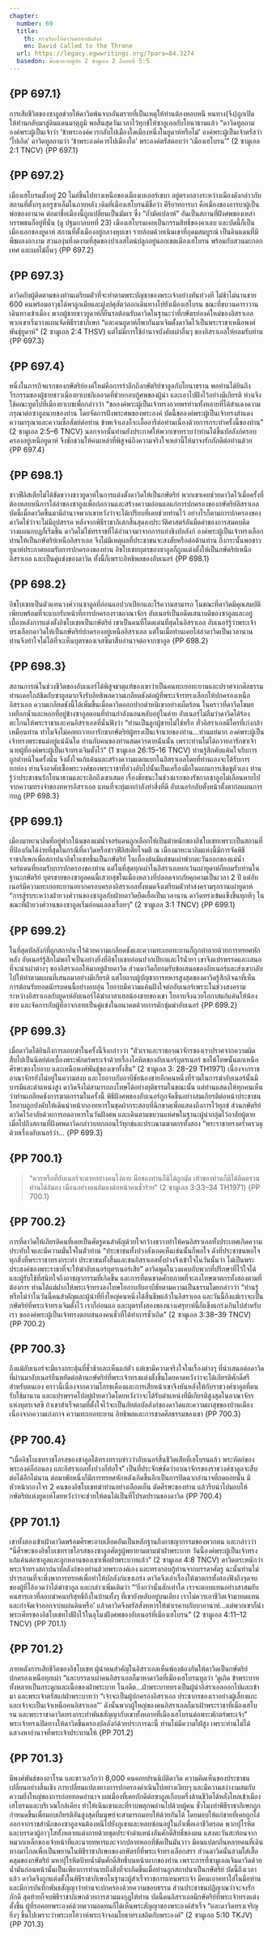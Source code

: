 ```yaml
---
chapter:
  number: 69
  title:
    th: ทรงเรียกให้ดาวิดครองบัลลังก์
    en: David Called to the Throne
  url: https://legacy.egwwritings.org/?para=84.3274
  basedon: ศึกษาควบคู่กับ 2 ซามูเอล 2 ถึงบทที่ 5:5
---
```


## {PP 697.1}

การเสียชีวิตของซาอูลช่วยให้ดาวิดพ้นจากอันตรายที่เป็นเหตุให้ท่านต้องหลบหนี หนทาง(จึง)ถูกเปิดให้ท่านกลับมาสู่ดินแดนมาตุภูมิ พอสิ้นสุดวันเวลาไว้ทุกข์ให้ซาอูเอลกับโยนาธานแล้ว “ดาวิดทูลถามองค์พระผู้เป็นเจ้าว่า ‘ข้าพระองค์ควรกลับไปเมืองใดเมืองหนึ่งในยูดาห์หรือไม่’ องค์พระผู้เป็นเจ้าตรัสว่า ‘ไปเถิด’ ดาวิดทูลถามว่า ‘ข้าพระองค์ควรไปเมืองใด’ พระองค์ตรัสตอบว่า ‘เมืองเฮโบรน’” (2 ซามูเอล 2:1 TNCV) {PP 697.1}

## {PP 697.2}

เมืองเฮโบรนตั้งอยู่ 20 ไมล์ขึ้นไปทางเหนือของเมืองเบเออร์เชบา อยู่ตรงกลางระหว่างเมืองดังกล่าวกับสถานที่ตั้งกรุงเยรูซาเล็มในภายหลัง เดิมที่เมืองเฮโบรนมีชื่อว่า คีรียาทอารบา คือเมืองของอารบาผู้เป็นพ่อของอานาค ต่อมาชื่อเมืองนี้ถูกเปลี่ยนเป็นมัมเร ซึ่ง “ถ้ำมัคเปลาห์” อันเป็นสถานที่ฝังศพของเหล่าบรรพชนก็อยู่ที่นั่น (ดู ปฐมกาลบทที่ 23) เมืองเฮโบรนเคยเป็นกรรมสิทธิ์ของคาเลบ และบัดนี้ก็เป็นเมืองเอกของยูดาห์ สถานที่ตั้งเมืองอยู่กลางหุบเขา รายล้อมด้วยเนินเขาที่อุดมสมบูรณ์ เป็นดินแดนที่มีพืชผลงอกงาม สวนองุ่นที่งดงามที่สุดของปาเลสไตน์ปลูกอยู่นอกเขตเมืองเฮโบรน พร้อมกับสวนมะกอกเทศ และผลไม้อื่นๆ {PP 697.2}

## {PP 697.3}

ดาวิดกับผู้ติดตามของท่านเตรียมตัวที่จะทำตามพระบัญชาของพระเจ้าอย่างทันท่วงที  ไม่ช้าไม่นานชาย 600 คนพร้อมอาวุธได้พาลูกเมียและฝูงปศุสัตว์ออกเดินทางไปยังเมืองเฮโบรน ขณะที่ขบวนคาราวานเดินทางเข้าเมือง พวกผู้ชายชาวยูดาห์ก็ยืนรอต้อนรับดาวิดในฐานะว่าที่กษัตรย์องค์ใหม่ของอิสราเอล พวกเขาเริ่มวางแผนจัดพิธีราชาภิเษก “และคนยูดาห์ก็พากันมาเจิมตั้งดาวิดไว้เป็นพระราชาเหนือพงศ์พันธุ์ยูดาห์” (2 ซามูเอล 2:4 THSV) แต่ไม่มีการใช้อำนาจบังคับเผ่าอื่นๆ ของอิสราเอลให้ยอมรับท่าน {PP 697.3}

## {PP 697.4}

หนึ่งในภารกิจแรกของกษัตริย์องค์ใหม่คือการรำลึกถึงกษัตริย์ซาอูลกับโยนาธราน พอท่านได้ยินถึงวีรกรรมของผู้ชายชาวเมืองยาเบชกิเลอาดที่ช่วยกอบกู้ศพของผู้นำ และเอาไปฝังไว้อย่างมีเกียรติ ท่านจึงใช้คณะทูตไปที่เมืองยาเบชเพื่อกล่าวว่า “ขอองค์พระผู้เป็นเจ้าทรงอวยพรท่านทั้งหลายที่ได้สำแดงความกรุณาต่อซาอูลนายของท่าน โดยจัดการฝังพระศพของพระองค์ บัดนี้ขอองค์พระผู้เป็นเจ้าทรงสำแดงความกรุณาและความซื่อสัตย์ต่อท่าน ข้าพเจ้าเองก็จะเอื้ออารีต่อท่านเนื่องด้วยการกระทำครั้งนี้ของท่าน” (2 ซามูเอล 2:5–6 TNCV) นอกจากนั้นท่านยังประกาศให้พวกเขาทราบว่าท่านได้ขึ้นบัลลังก์ครอบครองอยู่เหนือยูดาห์ จึงชักชวนให้คนเหล่าที่พิสูจน์ถึงความจริงใจเหล่านี้ให้มาจงรักภักดีต่อท่านด้วย {PP 697.4}

## {PP 698.1}

ชาวฟีลิสเตียไม่ได้ขัดขวางชาวยูดาห์ในการแต่งตั้งดาวิดให้เป็นกษัตริย์ พวกเขาเคยช่วยดาวิดไว้เมื่อครั้งที่ต้องหลบหนีการไล่ล่าของซาอูลเพื่อก่อกวนและสร้างความอ่อนแอแก่การปกครองของกษัตริย์อิสราเอล บัดนี้เมื่อดาวิดขึ้นมามีอำนาจพวกเขาหวังว่าจะได้เปรียบที่เคยช่วยท่านไว้ อย่างไรก็ตามการปกครองของดาวิดใช่ว่าจะไม่มีอุปสรรค หลังจากพิธีราชาภิเสกสิ้นสุดลงประวัติศาสตร์อันมืดดำของการสมคบคิดวางแผนกบฏก็เริ่มขึ้น ดาวิดไม่ใช่ทรราชที่ได้อำนาจมาจากการแย่งชิงบัลลังก์ องค์พระผู้เป็นเจ้าทรงเลือกท่านให้เป็นกษัตริย์เหนืออิสราเอล จึงไม่มีเหตุผลที่ประชาชนจะสงสัยหรือต่อต้านท่าน ถึงกระนั้นพอชาวยูดาห์ประกาศยอมรับการปกครองของท่าน อิชโบเชทบุตรของซาอูลก็ถูกแต่งตั้งให้เป็นกษัตริย์เหนืออิสราเอล และเป็นคู่แข่งของดาวิด ทั้งนี้ก็เพราะอิทธิพลของอับเนอร์ {PP 698.1}

## {PP 698.2}

อิชโบเชทเป็นตัวแทนวงศ์วานซาอูลที่อ่อนแอปวกเปียกและไร้ความสามารถ ในขณะที่ดาวิดมีคุณสมบัติเพียบพร้อมที่จะแบกรับหน้าที่การปกครองราชอาณาจักร อับเนอร์เป็นอดีตเสนาบดีของซาอูลและอยู่เบื้องหลังการแต่งตั้งอิชโบเชทเป็นกษัตริย์ เขาเป็นคนที่โดดเด่นที่สุดในอิสราเอล อับเนอร์รู้ว่าพระเจ้าทรงเลือกดาวิดให้เป็นกษัตริย์ปกครองอยู่เหนืออิสราเอล แต่ในเมื่อท่านเคยไล่ล่าดาวิดเป็นเวลานาน ท่านจึงทำใจไม่ได้ที่จะเห็นบุตรของเจสซีมาสืบอำนาจต่อจากซาอูล {PP 698.2}

## {PP 698.3}

สถานการณ์ในช่วงชีวิตของอับเนอร์ได้พิสูจธาตุแท้ของเขาว่าเป็นคนทะเยอทะยานและปราศจากศีลธรรม ท่านเคยใกล้ชิดกับซาอูลมากจึงรับอิทธิพลความเกลียดชังต่อผู้ที่พระเจ้ารทรงเลือกให้ปกครองเหนืออิสราเอล ความเกลียดชังนี้ได้เพิ่มขึ้นเมื่อดาวิดออกปากตำหนิเขาอย่างเผ็ดร้อน ในคราวที่ดาวิดโขมยเหยือกน้ำและหอกที่อยู่ข้างซาอูลตอนที่ท่านกำลังนอนหลับอยู่ในค่าย อับเนอร์ไม่ลืมว่าดาวิดได้ร้องตะโกนให้พระราชาและคนอิสราเอลที่นั่นฟังว่า “ท่านเป็นลูกผู้ชายไม่ใช่หรือ ทั่วอิสราเอลมีใครที่เก่งกล้าเหมือนท่าน ทำไมจึงไม่คอยถวายอารักขากษัตริย์ผู้ทรงเป็นเจ้านายของท่าน…ท่านแย่มาก องค์พระผู้เป็นเจ้าทรงพระชนม์อยู่แน่ฉันใด ท่านกับคนของท่านสมควรตายฉันนั้น เพราะท่านไม่ได้ถวายอารักขาเจ้านายผู้ที่องค์พระผู้เป็นเจ้าทรงเจิมตั้งไว้” (1 ซามูเอล 26:15–16 TNCV) ท่านรู้สึกคับแค้นใจกับการถูกตำหนิในครั้งนั้น จึงตั้งใจแก้แค้นและสร้างความแตกแยกในอิสราเอลโดยที่ท่านเองจะได้รับการยกย่อง ท่านจึงอาศัยเชื้อพระวงศ์ของพระราชาที่ล่วงลับไปนั้นเป็นเครื่องมือในแผนการเชิดชูตัวเอง ท่านรู้ว่าประชาชนรักโยนาธานและระลึกถึงเขาเสมอ เรื่องชัยชนะในช่วงแรกของรัชกาลซาอูลไม่เลือนหายไปจากความทรงจำของทหารอิสราเอล แทนที่จะทุ่มเทกำลังทำสิ่งที่ดี อับเนอร์กลับตั้งหน้าตั้งตาก่อแผนการกบฏ {PP 698.3}

## {PP 699.1}

เมืองมาหะนาอิมที่อยู่ฟากโน้นของแม่น้ำจอร์แดนถูกเลือกให้เป็นตำหนักของอิชโบเชทเพราะเป็นสถานที่ที่ป้องกันได้ง่ายที่สุดในกรณีที่ดาวิดหรือชาวฟีลิสเตียโจมตี ณ เมืองมาหะนาอิมแห่งนี้มีการจัดพิธีราชาภิเษกเพื่อสถาปนาอิชโบเชทขึ้นเป็นกษัตริย์ ในเบื้องต้นมีแต่ชนเผ่าฟากตะวันออกของแม่น้ำจอร์แดนที่ยอมรับการปกครองของท่าน แต่ในที่สุดทุกเผ่าในอิสราเอลยกเว้นเผ่ายูดาห์ก็ยอมรับท่านในฐานะกษัตริย์ บุตรชายของซาอูลคนนี้เสวยสุขในเมืองหลวงที่ปลอดจากภัยคุกคามเป็นเวลา 2 ปี แต่อับเนอร์มีความทะเยอทะยานอยากครอบครองอิสราเอลทั้งหมดจึงเตรียมตัวทำสงครามรุกรานเผ่ายูดาห์ “การสู้รบระหว่างฝ่ายวงศ์วานของซาอูลกับฝ่ายดาวิดยืดเยื้อเป็นเวลานาน ดาวิดทรงเข้มแข็งขึ้นทุกทีๆ ในขณะที่ฝ่ายวงศ์วานของซาอูลเริ่มอ่อนแอลงเรื่อยๆ” (2 ซามูเอล 3:1 TNCV) {PP 699.1}

## {PP 699.2}

ในที่สุดบัลลังก์ที่ถูกสถาปนาไว้ด้วยความเกลียดชังและความทะเยอทะยานก็ถูกทำลายด้วยการทรยศหักหลัง อับเนอร์รู้สึกไม่พอใจเป็นอย่างยิ่งที่อิชโบเชทอ่อนปวกเปียกและไร้น้ำยา เขาจึงแปรพรรคและเสนอที่จะนำเผ่าต่างๆ ของอิสราเอลให้มาอยู่ฝ่ายดาวิด ส่วนดาวิดก็ยอมรับข้อเสนอของอับเนอร์และส่งเขากลับไปให้ทำตามแผนที่เสนอมาอย่างมีเกียรติ แต่โยอาบผู้บัญชาการทหารสูงสุดของดาวิดรู้สึกอิจฉาที่เห็นการต้อนรับยอดนักรบคนนี้อย่างอบอุ่น โยอาบมีความแค้นฝังใจต่ออับเนอร์เพราะในช่วงสงครามระหว่างอิสราเอลกับยูดาห์อับเนอร์ได้ฆ่าอาสาเฮลน้องชายของเขา โยอาบจึงฉวยโอกาสแก้แค้นให้น้องชาย และจัดการกับผู้ที่อาจกลายเป็นคู่แข่งในอนาคตด้วยการดักซุ่มฆ่าอับเนอร์ {PP 699.2}

## {PP 699.3}

เมื่อดาวิดได้ยินถึงการลอบฆ่าในครั้งนี้จึงกล่าวว่า “ตัวเราและราชอาณาจักรของเราปราศจากความผิดสืบไปเป็นนิตย์ต่อเบื้องพระพักตร์พระเจ้าด้วยเรื่องโลหิตของอับเนอร์บุตรเนอร์ ขอให้โทษนั้นตกเหนือศีรษะของโยอาบ และเหนือพงศ์พันธุ์ของเขาทั้งสิ้น” (2 ซามูเอล 3: 28–29 TH1971) เนื่องจากราชอาณาจักรยังไม่อยู่ในความสงบ และโยอาบกับอาบีชัยน้องชายอีกคนหนึ่งที่ร่วมในการฆ่าอับเนอร์นั้นมีบารมีและตำแหน่งสูง ดาวิดจึงไม่สามารถลงโทษได้อย่างยุติธรรมในขณะนั้น แต่ท่านแสดงให้ทุกคนเห็นว่าท่านเกลียดชังการฆาตกรรมในครั้งนี้ พิธีฝังศพของอับเนอร์ถูกจัดขึ้นอย่างสมเกียรติต่อหน้าประชาชน โยอาบถูกบังคับให้เดินนำหน้ากองทหารในชุดผ้ากระสอบที่ฉีกขาดเพื่อแสดงถึงการไว้ทุกข์ ส่วนกษัตริย์ดาวิดไว้อาลัยด้วยการอดอาหารในวันฝังศพ และเดินตามขบวนแห่ศพในฐานะผู้นำกลุ่มไว้อาลัยผู้ตาย เมื่อไปถึงสถานที่ฝังศพดาวิดกล่าวบทกลอนไว้ทุกข์และประณามฆาตกรทั้งสอง “พระราชาทรงคร่ำครวญด้วยเรื่องอับเนอร์ว่า… {PP 699.3}

## {PP 700.1}

> “ควรหรือที่อับเนอร์จะตายอย่างคนโง่ตาย
> มือของท่านก็มิได้ถูกมัด
> เท้าของท่านก็มิได้ติดตรวน
> ท่านได้ล้มลง
> เมือนอย่างคนล้มลงต่อหน้าคนชั่วร้าย” (2 ซามูเอล 3:33–34 TH1971) {PP 700.1}

## {PP 700.2}

การที่ดาวิดให้เกียรติคนที่เคยเป็นศัตรูคนสำคัญด้วยใจกว้างขวางทำให้คนอิสราเอลทั้งประเทศเกิดความประทับใจและมีความมั่นใจในตัวท่าน “ประชาชนทั้งปวงสังเกตเห็นเช่นนั้นก็พอใจ ดังที่ประชาชนพอใจทุกสิ่งที่พระราชาทรงกระทำ ประชาชนทั้งสิ้นและชนอิสราเอลทั้งปวงจึงเข้าใจในวันนั้นว่า ไม่เป็นพระประสงค์ของพระราชาที่จะให้ฆ่าอับเนอร์บุตรเนอร์เสีย”<!--2 ซามูเอล 3:36–37 TH1971--> ดาวิดพูดในวงแคบกับพวกที่ปรึกษาที่ไว้ใจได้และผู้รับใช้ที่สนิทใจถึงอาชญากรรมที่เกิดขึ้น และการที่ตนขาดศักยภาพที่จะลงโทษฆาตกรทั้งสองตามที่ต้องการ ท่านได้แต่ฝากให้พระเจ้าทรงลงโทษโยอาบกับอาบีชัยตามความเป็นธรรมโดยกล่าวว่า “ท่านรู้หรือไม่ว่าในวันนี้คนสำคัญและผู้นำที่ยิ่งใหญ่คนหนึ่งได้สิ้นชีพแล้วในอิสราเอล และวันนี้ถึงแม้เราจะเป็นกษัตริย์ที่พระเจ้าทรงเจิมตั้งไว้ เราก็อ่อนแอ และบุตรทั้งสองของนางเศรุยาห์นี้ก็แข็งแกร่งเกินไปสำหรับเรา ขอองค์พระผู้เป็นเจ้าทรงตอบสนองคนชั่วที่ได้ทำการชั่วเถิด” (2 ซามูเอล 3:38–39 TNCV) {PP 700.2}

## {PP 700.3}

ถึงแม้อับเนอร์จะมีแรงกระตุ้นที่ชั่วช้าและเห็นแก่ตัว แต่เขามีความจริงใจในเรื่องต่างๆ ที่นำเสนอต่อดาวิด ที่ผ่านมาอับเนอร์ยืนหยัดต่อต้านกษัตริย์ที่พระเจ้าทรงแต่งตั้งขึ้นโดยคาดหวังว่าจะได้เกียรติศักดิ์ศรีสำหรับตนเอง คราวนี้เนื่องจากความโกรธเคืองและการเสียหน้าเขาจึงหันหลังให้กับราชวงศ์ซาอูลที่ตนรับใช้มานาน และแปรพรรคไปอยู่ฝ่ายดาวิดโดยหวังว่าจะได้รับตำแหน่งที่มีเกียรติสูงสุดในอาณาจักรแห่งบุตรเจสซี ถ้าเขาสำเร็จตามที่ตั้งใจไว้จะเป็นภัยต่อบัลลังก์ของดาวิดและความผาสุขของบ้านเมืองเนื่องจากความเก่งกาจ ความทะเยอทะยาน อิทธิพลและการขาดศีลธรรมของเขา {PP 700.3}

## {PP 700.4}

“เมื่ออิชโบเชทราชโอรสของซาอูลได้ทรงทราบข่าวว่าอับเนอร์สิ้นชีวิตเสียที่เฮโบรนแล้ว พระหัตถ์ของพระองค์ก็อ่อนลง และอิสราเอลทั้งปวงก็ท้อใจ”<!--2 ซามูเอล 4:1 TH1971--> เป็นที่ประจักษ์ชัดว่าอาณาจักรของราชวงศ์ซาอูลจะสืบต่อได้อีกไม่นาน ต่อมาพักหนึ่งก็มีการทรยศหักหลังเกิดขึ้นอีกเป็นการปิดฉากอำนาจที่ถดถอยนั้น มีหัวหน้ากองโจร 2 คนของอิชโบเชทฆ่าท่านอย่างเลือดเย็น ตัดศีรษะของท่าน แล้วรีบนำไปมอบให้กษัตริย์แห่งยูดาห์โดยหวังว่าจะช่วยให้ตนได้เป็นที่โปรดปรานของดาวิด {PP 700.4}

## {PP 701.1}

เขาทั้งสองเข้าเฝ้าดาวิดพร้อมศีรษะอาบเลือดอันเป็นหลักฐานถึงอาชญากรรมของพวกตน และกล่าวว่า “นี่ศีรษะของอิชโบเชทราชโอรสของซาอูลศัตรูผู้พยายามตามฆ่าฝ่าพระบาท วันนี้องค์พระผู้เป็นเจ้าทรงแก้แค้นต่อซาอูลและลูกหลานของเขาเพื่อฝ่าพระบาทแล้ว” (2 ซามูเอล 4:8 TNCV) ดาวิดตระหนักว่าพระเจ้าทรงสถาปนาบัลลังก์ของท่านด้วยพระองค์เอง และทรงกอบกู้ท่านจากบรรดาศัตรู ฉะนั้นท่านไม่ปรารถานที่จะพึ่งพาการทรยศเพื่อทำให้บัลลังก์แขงเกร่ง ดาวิดจึงเล่าเรื่องให้ฆาตกรทั้งสองฟังถึงจุดจบของผู้ที่โอ้อวดว่าได้ฆ่าซาอูล และกล่าวเพิ่มเติมว่า “‘ยิ่งกว่านั้นสักเท่าใด เราจะตอบแทนอย่างสาสมกับคนสารเลวที่ลอบฆ่าคนบริสุทธิ์ถึงในบ้านทั้งๆ ที่เขายังหลับอยู่บนเตียง เราไม่ควรเอาชีวิตเจ้ามาทดแทนและกำจัดเจ้าออกจากแผ่นดินหรือ’ แล้วดาวิดจึงตรัสสั่งทหารให้ฆ่าเรคาบกับบาอานาห์…แต่พวกเขาก็นำพระเศียรของอิชโบเชทไปฝังไว้ในอุโมงฝังศพของอับเนอร์ที่เมืองเฮโบรน” (2 ซามูเอล 4:11–12 TNCV) {PP 701.1}

## {PP 701.2}

ภายหลังการเสียชีวิตของอิชโบเชท ผู้นำคนสำคัญในอิสราเอลเห็นพ้องต้องกันให้ดาวิดเป็นกษัตริย์ปกครองเหนือทุกเผ่า “และบรรดาเผ่าคนอิสราเอลก็มาหาดาวิดที่เมืองเฮโบรนทูลว่า ‘ดูเถิด ข้าพระบาททั้งหลายเป็นกระดูกและเนื้อของฝ่าพระบาท ในอดีต…ฝ่าพระบาททรงเป็นผู้นำอิสราเอลออกไปและเข้ามา และพระเจ้าตรัสแก่ฝ่าพระบาทว่า “เจ้าจะเป็นผู้ปกครองอิสราเอล ประชากรของเราอย่างผู้เลี้ยงแกะ และเจ้าจะเป็นเจ้าเหนือคนอิสราเอล”’ ดังนั้นพวกผู้ใหญ่ของคนอิสราเอลก็มาเฝ้าพระราชาที่เมืองเฮโบรน และพระราชาดาวิดทรงกระทำพันธสัญญากับเขาทั้งหลายที่เมืองเฮโบรนต่อพระพักตร์พระเจ้า”<!--2 ซามูเอล 5:1–3 TH1971--> พระเจ้าทรงเปิดทางให้ดาวิดขึ้นครองบัลลังก์ด้วยประการฉะนี้ ท่านไม่มีความใฝ่สูง เพราะท่านไม่ได้แสวงหาอำนาจที่พระเจ้าประทานให้ {PP 701.2}

## {PP 701.3}

มีพงศ์พันธ์ของอาโรน และชาวเลวีกว่า 8,000 คนคอยปรนนิบัติดาวิด ความคิดเห็นของประชาชนเปลี่ยนอย่างสิ้นเชิง การเปลี่ยนแปลงทางการปกครองดำเนินไปอย่างเงียบๆ และมีความสง่างามสมกับความยิ่งใหญ่ของการถ่อยทอดอำนาจ ผลเมืองที่เคยภักดีต่อซาอูลเกือบครึ่งล้านชีวิตได้หลั่งไหลเข้าเมืองเฮโบรนและบริเวณใกล้เคียง ทำให้เนินเขาและที่ราบพลุกพล่านไปด้วยผู้คน ชั่วโมงทำพิธีราชาภิเษกถูกกำหนดขึ้นเพื่อมอบเกียรติอันสูงสุดที่มนุษย์จะสามารถมอบให้ด้วยกันได้ โดยมอบให้แก่ชายที่เคยถูกไล่ออกจากราชสำนักของซาอูลจนต้องหนีไปยังภูเขาและหลบซ่อนอยู่ในถ้ำเพื่อเอาชีวิตรอด พวกปุโรหิตและบรรดาผู้อาวุโสทั้งหลายแต่งกายด้วยชุดประจำตำแหน่งอันศักดิ์สิทธิ์ของตน แสงตะวันสะท้อนจากหมวกเหล็กของเจ้าหน้าที่และนายทหารและจากปลายหอกที่ขัดเป็นมันวาว มีคนแปลกถิ่นหลายคนที่เดินทางมาไกลเพื่อเป็นพยานในพิธีราชาภิเษกของกษัตรยิ์ที่พระเจ้าทรงเลือกสรร ส่วนดาวิดนั้นสวมใส่เสื้อคลุมของกษัตริย์ มหาปุโรหิตป้ายน้ำมันศักดิ์สิทธิ์บนหน้าผากของท่าน เพราะการที่ซามูเอลเจิมดาวิดด้วยน้ำมันก่อนหน้านั้นเป็นเพียงการทำนายถึงสิ่งที่จะเกิดขึ้นเมื่อท่านถูกสถาปนาเป็นกษัตริย์ บัดนี้ถึงเวลาแล้ว ดาวิดจึงถูกแต่งตั้งในพิธีราชาภิเษกในฐานะผู้สำเร็จราชการแทนพระเจ้า มีคนเอาคทาใส่ในมือท่าน และมีการบันทึกพันธสัญญาว่าท่านจะปกครองด้วยความชอบธรรม ส่วนประชาชนปฏิญาณว่าจะจงรักภักดี สุดท้ายก็จบพิธีราชาภิเษกด้วยการสวมมงกุฎให้ท่าน บัดนี้คนอิสราเอลมีกษัตริย์ที่พระเจ้าทรงแต่งตั้งขึ้น ผู้ที่รอคอยพระองค์ด้วยความอดทนก็ได้เห็นพระสัญญาของพระองค์สำเร็จ “และดาวิดทรงเจริญยิ่งๆ ขึ้นไปเพราะว่าพระเยโฮวาห์พระเจ้าจอมโยธาทรงสถิตกับพระองค์” (2 ซามูเอล 5:10 TKJV) {PP 701.3}
